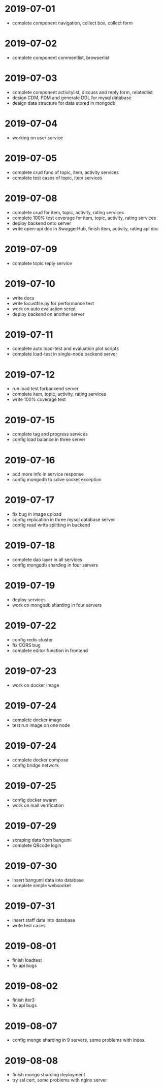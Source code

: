 # 2019-07-01
* complete component navigation, collect box, collect form

# 2019-07-02
* complete component commentlist, browserlist

# 2019-07-03
* complete component activitylist, discuss and reply form, relatedlist
* design CDM, PDM and generate DDL for mysql database
* design data structure for data stored in mongodb

# 2019-07-04
* working on user service

# 2019-07-05
* complete crud func of topic, item, activity services
* complete test cases of topic, item services

# 2019-07-08
* complete crud for item, topic, activity, rating services
* complete 100% test coverage for item, topic, activity, rating services
* deploy backend onto server
* write open-api doc in SwaggerHub, finish item, activity, rating api doc

# 2019-07-09
* complete topic reply service

# 2019-07-10
* write docs
* write locustfile.py for performance test
* work on auto evaluation script
* deploy backend on another server

# 2019-07-11
* complete auto load-test and evaluation plot scripts
* complete load-test in single-node backend server

# 2019-07-12
* run load test forbackend server
* complete item, topic, activity, rating services
* write 100% coverage test

# 2019-07-15
* complete tag and progress services
* config load balance in three server

# 2019-07-16
* add more info in service response
* config mongodb to solve socket exception

# 2019-07-17
* fix bug in image upload
* config replication in three mysql database server
* config read write splitting in backend

# 2019-07-18
* complete dao layer in all services
* config mongodb sharding in four servers 

# 2019-07-19
* deploy services
* work on mongodb sharding in four servers 

# 2019-07-22
* config redis cluster
* fix CORS bug
* complete editor function in frontend

# 2019-07-23
* work on docker image

# 2019-07-24
* complete docker image
* test run image on one node

# 2019-07-24
* complete docker compose
* config bridge network

# 2019-07-25
* config docker swarm
* work on mail verification

# 2019-07-29
* scraping data from bangumi
* complete QRcode login

# 2019-07-30
* insert bangumi data into database
* complete simple websocket

# 2019-07-31
* insert staff data into database
* write test cases

# 2019-08-01
* finish loadtest
* fix api bugs

# 2019-08-02
* finish iter3
* fix api bugs

# 2019-08-07
* config mongo sharding in 9 servers, some problems with index.

# 2019-08-08
* finish mongo sharding deployment
* try ssl cert, some problems with nginx server
